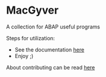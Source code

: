 # MacGyver
A collection for ABAP useful programs

Steps for utilization:

- See the documentation [here](https://github.com/pacheco7/MacGyver/wiki)
- Enjoy ;)

About contributing can be read [here](https://github.com/pacheco7/MacGyver/contributing.md)
